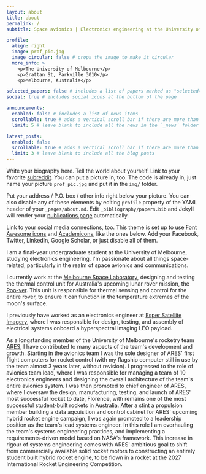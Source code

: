 ```yaml
---
layout: about
title: about
permalink: /
subtitle: Space avionics | Electronics engineering at the University of Melbourne, Australia

profile:
  align: right
  image: prof_pic.jpg
  image_circular: false # crops the image to make it circular
  more_info: >
    <p>The University of Melbourne</p>
    <p>Grattan St, Parkville 3010</p>
    <p>Melbourne, Australia</p>

selected_papers: false # includes a list of papers marked as "selected={true}"
social: true # includes social icons at the bottom of the page

announcements:
  enabled: false # includes a list of news items
  scrollable: true # adds a vertical scroll bar if there are more than 3 news items
  limit: 5 # leave blank to include all the news in the `_news` folder

latest_posts:
  enabled: false
  scrollable: true # adds a vertical scroll bar if there are more than 3 new posts items
  limit: 3 # leave blank to include all the blog posts
---
```


Write your biography here. Tell the world about yourself. Link to your favorite [subreddit](http://reddit.com). You can put a picture in, too. The code is already in, just name your picture `prof_pic.jpg` and put it in the `img/` folder.

Put your address / P.O. box / other info right below your picture. You can also disable any of these elements by editing `profile` property of the YAML header of your `_pages/about.md`. Edit `_bibliography/papers.bib` and Jekyll will render your [publications page](/al-folio/publications/) automatically.

Link to your social media connections, too. This theme is set up to use [Font Awesome icons](https://fontawesome.com/) and [Academicons](https://jpswalsh.github.io/academicons/), like the ones below. Add your Facebook, Twitter, LinkedIn, Google Scholar, or just disable all of them.

I am a final-year undergraduate student at the University of Melbourne, studying electronics engineering. I'm passionate about all things space-related, particularly in the realm of space avionics and communications.

I currently work at the [Melbourne Space Laboratory](https://melbournespace.research.unimelb.edu.au/), designing and testing the thermal control unit for Australia's upcoming lunar rover mission, the [Roo-ver](https://www.elo2.au/). This unit is responsible for thermal sensing and control for the entire rover, to ensure it can function in the temperature extremes of the moon's surface. 

I previously have worked as an electronics engineer at [Esper Satellite Imagery](https://www.espersatellites.co/), where I was responsible for design, testing, and assembly of electrical systems onboard a hyperspectral imaging LEO payload. 

As a longstanding member of the University of Melbourne's rocketry team [ARES](https://www.instagram.com/aresunimelb/?hl=en), I have contributed to many aspects of the team's development and growth. Starting in the avionics team I was the sole designer of ARES' first flight computers for rocket control (with my flagship computer still in use by the team almost 3 years later, without revision). I progressed to the role of avionics team lead, where I was responsible for managing a team of 10 electronics engineers and designing the overall architecture of the team's entire avionics system. I was then promoted to chief engineer of ARES, where I oversaw the design, manufacturing, testing, and launch of ARES' most successful rocket to date, Florence, with remains one of the most successful student-built rockets in Australia. After a stint a propulsion member building a data aqcuisition and control cabinet for ARES' upcoming hybrid rocket engine campaign, I was again promoted to a leadership position as the team's lead systems engineer. In this role I am overhauling the team's systems engineering practices, and implementing a requirements-driven model based on NASA's framework. This increase in rigour of systems engineering comes with ARES' ambitious goal to shift from commercially available solid rocket motors to constructing an entirely student built hybrid rocket engine, to be flown in a rocket at the 2027 International Rocket Engineering Competition. 